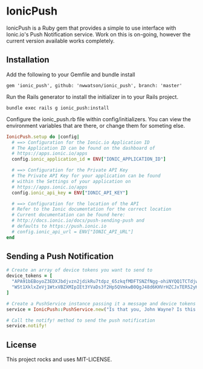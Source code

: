 # IonicPush

IonicPush is a Ruby gem that provides a simple to use interface with Ionic.io's Push Notification service. Work on this is on-going, however the current version available works completely.

## Installation

Add the following to your Gemfile and bundle install

```
gem 'ionic_push', github: 'nwwatson/ionic_push', branch: 'master'
```

Run the Rails generator to install the initializer in to your Rails project.

```
bundle exec rails g ionic_push:install
```

Configure the ionic_push.rb file within config/initializers. You can view the environment variables that are there, or change them for someting else.

```Ruby
IonicPush.setup do |config|
  # ==> Configuration for the Ionic.io Application ID
  # The Application ID can be found on the dashboard of
  # https://apps.ionic.io/apps
  config.ionic_application_id = ENV["IONIC_APPLICATION_ID"]

  # ==> Configuration for the Private API Key
  # The Private API Key for your application can be found
  # within the Settings of your application on
  # https://apps.ionic.io/apps
  config.ionic_api_key = ENV["IONIC_API_KEY"]

  # ==> Configuration for the location of the API
  # Refer to the Ionic documentation for the correct location
  # Current documentation can be found here:
  # http://docs.ionic.io/docs/push-sending-push and
  # defaults to https://push.ionic.io
  # config.ionic_api_url = ENV["IONIC_API_URL"]
end
```

## Sending a Push Notification

```Ruby
# Create an array of device tokens you want to send to
device_tokens = [
  "APA91bEBoyoZ3EDXJbdjvzn2jdikRu7tdpz_65zkqfMDFTSNZfNgg-ohiNYQQ1TCTdjwqWZ",
  "WSt1XklxZeVj1WtxVBZXMIpIEt3YVaDs3f2Hp5QVmkwB0QgJ48d6KHVrHZCJxTER52yK3b0"
]

# Create a PushService instance passing it a message and device tokens
service = IonicPush::PushService.new("Is that you, John Wayne? Is this me?", device_tokens)

# Call the notify! method to send the push notification
service.notify!
```

## License

This project rocks and uses MIT-LICENSE.
